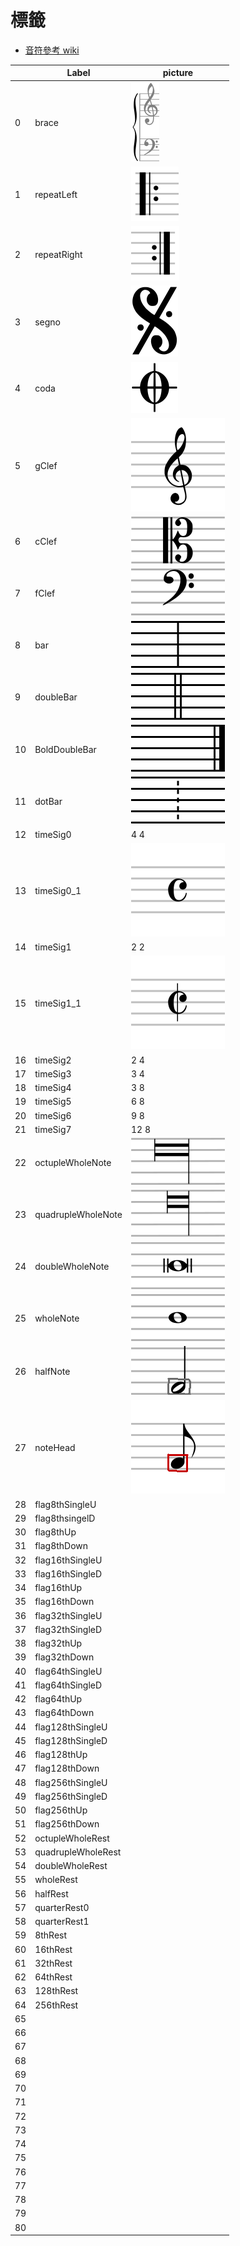 標籤
===
* [音符參考 wiki](png/https://en.wikipedia.org/wiki/List_of_musical_symbols#Time_signatures)

|     | Label              | picture                  |
| --- | ------------------ | ------------------------ |
| 0   | brace              | ![](png/brace.png)           |
| 1   | repeatLeft         | ![](png/repeatL.png)         |
| 2   | repeatRight        | ![](png/repeatR.png)         |
| 3   | segno              | ![](png/Segno.png)           |
| 4   | coda               | ![](png/coda.png)            |
| 5   | gClef              | ![](png/Gclef.png)           |
| 6   | cClef              | ![](png/Cclef.png)           |
| 7   | fClef              | ![](png/Fclef.png)           |
| 8   | bar                | ![](png/bar.png)             |
| 9   | doubleBar          | ![](png/doublebar.png)       |
| 10  | BoldDoubleBar      | ![](png/boldDoubleBar.png)   |
| 11  | dotBar             | ![](png/dotBar.png)          |
| 12  | timeSig0           | 4 4                      |
| 13  | timeSig0_1         | ![](png/timeSig0.png)        |
| 14  | timeSig1           | 2 2                      |
| 15  | timeSig1_1         | ![](png/timeSig1.png)        |
| 16  | timeSig2           | 2 4                      |
| 17  | timeSig3           | 3 4                      |
| 18  | timeSig4           | 3 8                      |
| 19  | timeSig5           | 6 8                      |
| 20  | timeSig6           | 9 8                      |
| 21  | timeSig7           | 12 8                     |
| 22  | octupleWholeNote   | ![](png/octwholenote.png)    |
| 23  | quadrupleWholeNote | ![](png/quadwholenote.png)   |
| 24  | doubleWholeNote    | ![](png/doublewholenote.png) |
| 25  | wholeNote          | ![](png/wholenote.png)       |
| 26  | halfNote           | ![](png/halfnotehead.png)    |
| 27  | noteHead           | ![](png/headnote.png)        |
| 28  | flag8thSingleU     |
| 29  | flag8thsingelD     |
| 30  | flag8thUp          |
| 31  | flag8thDown        |
| 32  | flag16thSingleU    |
| 33  | flag16thSingleD    |
| 34  | flag16thUp         |
| 35  | flag16thDown       |
| 36  | flag32thSingleU    |
| 37  | flag32thSingleD    |
| 38  | flag32thUp         |
| 39  | flag32thDown       |
| 40  | flag64thSingleU    |
| 41  | flag64thSingleD    |
| 42  | flag64thUp         |
| 43  | flag64thDown       |
| 44  | flag128thSingleU   |
| 45  | flag128thSingleD   |
| 46  | flag128thUp        |
| 47  | flag128thDown      |
| 48  | flag256thSingleU   |
| 49  | flag256thSingleD   |
| 50  | flag256thUp        |
| 51  | flag256thDown      |
| 52  | octupleWholeRest   |
| 53  | quadrupleWholeRest |
| 54  | doubleWholeRest    |
| 55  | wholeRest          |
| 56  | halfRest           |
| 57  | quarterRest0       |
| 58  | quarterRest1       |
| 59  | 8thRest            |
| 60  | 16thRest           |
| 61  | 32thRest           |
| 62  | 64thRest           |
| 63  | 128thRest          |
| 64  | 256thRest          |
| 65  |
| 66  |
| 67  |
| 68  |
| 69  |
| 70  |
| 71  |
| 72  |
| 73  |
| 74  |
| 75  |
| 76  |
| 77  |
| 78  |
| 79  |
| 80  |




